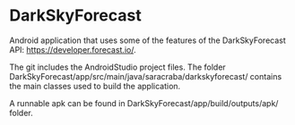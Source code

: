 DarkSkyForecast
================

Android application that uses some of the features of the DarkSkyForecast API: https://developer.forecast.io/.

The git includes the AndroidStudio project files.
The folder DarkSkyForecast/app/src/main/java/saracraba/darkskyforecast/ contains the main classes used to build the application.

A runnable apk can be found in DarkSkyForecast/app/build/outputs/apk/ folder.
